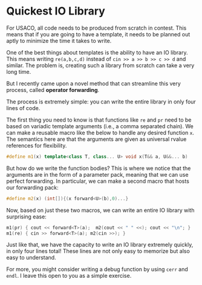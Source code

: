 # Quickest IO Library

For USACO, all code needs to be produced from scratch in contest. This means that if you are going to have a template, it needs to be planned out aptly to minimize the time it takes to write. 

One of the best things about templates is the ability to have an IO library. This means writing `re(a,b,c,d)` instead of `cin >> a >> b >> c >> d` and similar. The problem is, creating such a library from scratch can take a very long time. 

But I recently came upon a novel method that can streamline this very process, called **operator forwarding**. 

The process is extremely simple: you can write the entire library in only four lines of code. 

The first thing you need to know is that functions like `re` and `pr` need to be based on variadic template arguments \(i.e., a comma separated chain\). We can make a reusable macro like the below to handle any desired function `x`. The semantics here are that the arguments are given as universal rvalue references for flexibility. 

```cpp
#define m1(x) template<class T, class... U> void x(T&& a, U&&... b) 
```

But how do we write the function bodies? This is where we notice that the arguments are in the form of a parameter pack, meaning that we can use perfect forwarding. In particular, we can make a second macro that hosts our forwarding pack:

```cpp
#define m2(x) (int[]){(x forward<U>(b),0)...}
```

Now, based on just these two macros, we can write an entire IO library with surprising ease:

```cpp
m1(pr) { cout << forward<T>(a);  m2(cout << " " <<); cout << "\n"; } 
m1(re) { cin >> forward<T>(a); m2(cin >>); }
```

Just like that, we have the capacity to write an IO library extremely quickly, in only four lines total! These lines are not only easy to memorize but also easy to understand. 

For more, you might consider writing a debug function by using `cerr` and `endl`. I leave this open to you as a simple exercise. 

